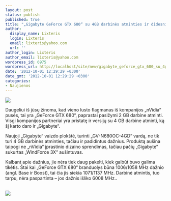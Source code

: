 ```yaml
---
layout: post
status: publish
published: true
title: "„Gigabyte GeForce GTX 680“ su 4GB darbinės atminties ir didesniais dažniais"
author:
  display_name: Lixteris
  login: Lixteris
  email: lixteris@yahoo.com
  url: ''
author_login: Lixteris
author_email: lixteris@yahoo.com
wordpress_id: 6975
wordpress_url: http://localhost/site/new/gigabyte_geforce_gtx_680_su_4gb_darbines_atminties_ir_didesniais_dazniais/
date: '2012-10-01 12:29:29 +0300'
date_gmt: '2012-10-01 12:29:29 +0300'
categories:
- Naujienos
---
```

<p><div class="imgright"><img src="http://technews.lt/upload/gigabyte_gv-n680oc-4gd_02.jpg"  /></div></p>
<p>
	Daugeliui i&scaron; jūsų žinoma, kad vieno lusto flagmanas i&scaron; kompanijos &bdquo;nVidia&ldquo; pusės, tai yra &bdquo;GeForce GTX 680&ldquo;, paprastai pasižymi 2 GB darbine atminti. Visgi kompanijos partneriai yra pristatę ir versijų su 4 GB darbine atminti, ką &scaron;į karto daro ir &bdquo;Gigabyte&ldquo;.</p>
<p>
	Naujoji &bdquo;Gigabyte&ldquo; vaizdo plok&scaron;tė, turinti &bdquo;GV-N680OC-4GD&ldquo; vardą, ne tik turi 4 GB darbinės atminties, tačiau ir padidintus dažnius. Produktą au&scaron;ina taipogi ne &bdquo;nVidia&ldquo; įprastinio dizaino sprendimas, tačiau pačių &bdquo;Gigabyte&ldquo; sukurtas &bdquo;WindForce 3X&ldquo; au&scaron;intuvas.</p>
<p>
	Kalbant apie dažnius, jie nėra tiek daug pakelti, kiek galbūt buvo galima tikėtis. &Scaron;tai kai &bdquo;GeForce GTX 680&ldquo; branduolys būna 1006/1058 MHz dažnio (angl. Base ir Boost), tai čia jis siekia 1071/1137 MHz. Darbinė atmintis, tuo tarpu, nėra paspartinta &ndash; jos dažnis i&scaron;liko 6008 MHz..</p>
<p>
	<br /><img src="http://technews.lt/upload/gigabyte_gv-n680oc-4gd_01.jpg" /></p>

